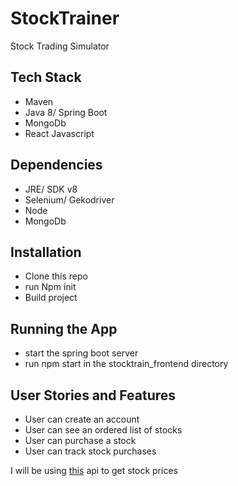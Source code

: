 # StockTrainer
Stock Trading Simulator

## Tech Stack

- Maven
- Java 8/ Spring Boot
- MongoDb
- React Javascript

## Dependencies

- JRE/ SDK v8
- Selenium/ Gekodriver
- Node
- MongoDb

## Installation

- Clone this repo
- run Npm init
- Build project

## Running the App
- start the spring boot server
- run npm start in the stocktrain_frontend directory

## User Stories and Features

- User can create an account
- User can see an ordered list of stocks
- User can purchase a stock
- User can track stock purchases

I will be using [this](http://ftse.richardallen.co.uk/) api to get stock prices
